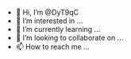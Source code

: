 - 👋 Hi, I’m @DyT9qC
- 👀 I’m interested in ...
- 🌱 I’m currently learning ...
- 💞️ I’m looking to collaborate on ...
- 📫 How to reach me ...

<!---
DyT9qC/DyT9qC is a ✨ special ✨ repository because its `README.md` (this file) appears on your GitHub profile.
You can click the Preview link to take a look at your changes.
--->
